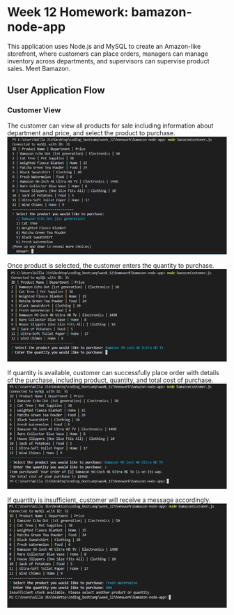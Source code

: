 # Week 12 Homework: bamazon-node-app
This application uses Node.js and MySQL to create an Amazon-like storefront, where customers can place orders, managers can manage inventory across departments, and supervisors can supervise product sales. Meet Bamazon.
## User Application Flow
### Customer View
The customer can view all products for sale including information about department and price, and select the product to purchase.
![customer_view_select_products](/images/customer_1.JPG?raw=true)

Once product is selected, the customer enters the quantity to purchase.
![customer_quantity](/images/customer_2.JPG?raw=true)

If quantity is available, customer can successfully place order with details of the purchase, including product, quantity, and total cost of purchase.
![customer_purchase_successful](/images/customer_3.JPG?raw=true)

If quantity is insufficient, customer will receive a message accordingly.
![customer_purchase_unsuccessful](/images/customer_4.JPG?raw=true)
